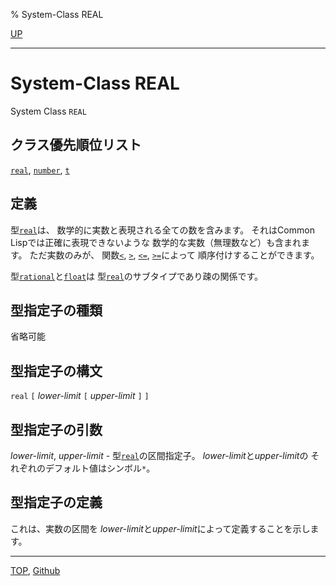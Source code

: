 % System-Class REAL

[UP](12.2.html)  

---

# System-Class **REAL**


System Class `REAL`


## クラス優先順位リスト

[`real`](12.2.real.html),
[`number`](12.2.number.html),
[`t`](4.4.t-system-class.html)


## 定義

型[`real`](12.2.real.html)は、
数学的に実数と表現される全ての数を含みます。
それはCommon Lispでは正確に表現できないような
数学的な実数（無理数など）も含まれます。
ただ実数のみが、
関数[`<`](12.2.number-equal.html), [`>`](12.2.number-equal.html), [`<=`](12.2.number-equal.html), [`>=`](12.2.number-equal.html)によって
順序付けすることができます。

型[`rational`](12.2.rational-system-class.html)と[`float`](12.2.float-system-class.html)は
型[`real`](12.2.real.html)のサブタイプであり疎の関係です。


## 型指定子の種類

省略可能


## 型指定子の構文

`real` `[` *lower-limit* `[` *upper-limit* `]` `]`


## 型指定子の引数

*lower-limit*, *upper-limit* -
型[`real`](12.2.real.html)の区間指定子。
*lower-limit*と*upper-limit*の
それぞれのデフォルト値はシンボル`*`。


## 型指定子の定義

これは、実数の区間を
*lower-limit*と*upper-limit*によって定義することを示します。


---
[TOP](index.html),  [Github](https://github.com/nptcl/npt-japanese)


